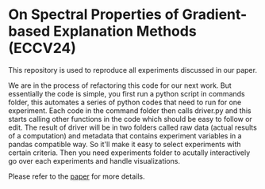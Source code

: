 # On Spectral Properties of Gradient-based Explanation Methods (ECCV24)

This repository is used to reproduce all experiments discussed in our paper.

We are in the process of refactoring this code for our next work. But essentially the code is simple, you first run a python script in commands folder, this automates a series of python codes that need to run for one experiment. Each code in the command folder then calls driver.py and this starts calling other functions in the code which should be easy to follow or edit. The result of driver will be in two folders called raw data (actual results of a computation) and metadata that contains experiment variables in a pandas compatible way. So it'll make it easy to select experiments with certain criteria. Then you need experiments folder to acutally interactively go over each experiments and handle visualizations.

Please refer to the [paper](#) for more details.
